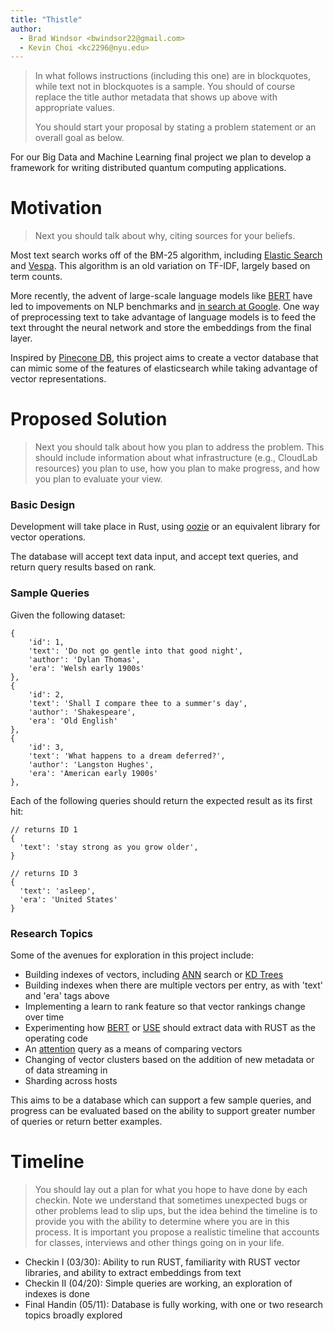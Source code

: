 ```yaml
---
title: "Thistle"
author:
  - Brad Windsor <bwindsor22@gmail.com>
  - Kevin Choi <kc2296@nyu.edu>
---
```


> In what follows instructions (including this one) are in blockquotes, while
> text not in blockquotes is a sample. You should of course replace the title
> author metadata that shows up above with appropriate values.
>
> You should start your proposal by stating a problem statement or an overall
> goal  as below.

For our Big Data and Machine Learning final project we plan to develop a
framework for writing distributed quantum computing applications.

# Motivation
> Next you should talk about why, citing sources for your beliefs.
 
Most text search works off of the BM-25 algorithm, including [Elastic Search](https://www.elastic.co/blog/practical-bm25-part-2-the-bm25-algorithm-and-its-variables) and 
[Vespa](https://docs.vespa.ai/en/reference/bm25.html). This algorithm is an old variation on TF-IDF, largely based on term counts.

More recently, the advent of large-scale language models like [BERT](https://blog.google/products/search/search-language-understanding-bert/) have led 
to impovements on NLP benchmarks and [in search at Google](https://blog.google/products/search/search-language-understanding-bert/). One way of preprocessing text to
take advantage of language models is to feed the text throught the neural network and store the embeddings from the final layer.

Inspired by [Pinecone DB](https://www.pinecone.io/), this project aims to create a vector database that can mimic some of the features of elasticsearch while
taking advantage of vector representations.

# Proposed Solution
> Next you should talk about how you plan to address the problem. 
> This should include information about what infrastructure (e.g., CloudLab
> resources) you plan to use, how you plan to make progress, and how you plan to
> evaluate your view.


### Basic Design
Development will take place in Rust, using [oozie](https://docs.rs/oozie/0.1.2/oozie/index.html) or an equivalent library for vector operations.

The database will accept text data input, and accept text queries, and return query results based on rank.

### Sample Queries

Given the following dataset:

```
{
    'id': 1,
    'text': 'Do not go gentle into that good night',
    'author': 'Dylan Thomas',
    'era': 'Welsh early 1900s'
},
{
    'id': 2,
    'text': 'Shall I compare thee to a summer's day',
    'author': 'Shakespeare',
    'era': 'Old English'
},
{
    'id': 3,
    'text': 'What happens to a dream deferred?',
    'author': 'Langston Hughes',
    'era': 'American early 1900s'
},
```
Each of the following queries should return the expected result as its first hit:
```
// returns ID 1
{
  'text': 'stay strong as you grow older',
}

// returns ID 3
{
  'text': 'asleep',
  'era': 'United States'
}
```

### Research Topics
Some of the avenues for exploration in this project include:
* Building indexes of vectors, including [ANN](https://github.com/ZJULearning/efanna) search or [KD Trees](https://graphics.stanford.edu/papers/gkdtrees/gkdtrees.pdf)
* Building indexes when there are multiple vectors per entry, as with 'text' and 'era' tags above 
* Implementing a learn to rank feature so that vector rankings change over time
* Experimenting how [BERT](https://github.com/nghuyong/bert-classification-tf-serving) or [USE](https://arxiv.org/abs/1803.11175) should extract data with RUST as the operating code
* An [attention](https://arxiv.org/pdf/1706.03762.pdf) query as a means of comparing vectors
* Changing of vector clusters based on the addition of new metadata or of data streaming in
* Sharding across hosts 


This aims to be a database which can support a few sample queries, and progress can be evaluated based on the ability to support greater number of queries or return better examples.



# Timeline
> You should lay out a plan for what you hope to have done by each checkin. Note
> we understand that sometimes unexpected bugs or other problems lead to slip
> ups, but the idea behind the timeline is to provide you with the ability to
> determine where you are in this process. It is important you propose a
> realistic timeline that accounts for classes, interviews and other things
> going on in your life.

* Checkin I (03/30): Ability to run RUST, familiarity with RUST vector libraries, and ability to extract embeddings from text
* Checkin II (04/20): Simple queries are working, an exploration of indexes is done
* Final Handin (05/11): Database is fully working, with one or two research topics broadly explored
